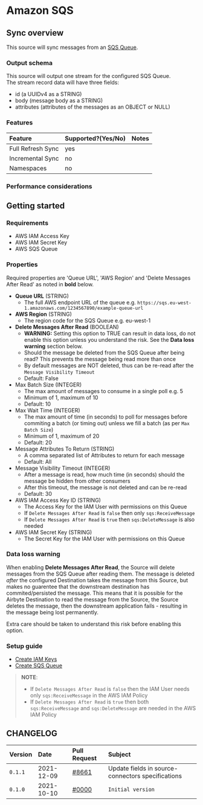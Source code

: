 # Amazon SQS

## Sync overview

This source will sync messages from an [SQS Queue](https://docs.aws.amazon.com/sqs/index.html).

### Output schema

This source will output one stream for the configured SQS Queue.  
The stream record data will have three fields:
* id (a UUIDv4 as a STRING)
* body (message body as a STRING)
* attributes (attributes of the messages as an OBJECT or NULL)

### Features

| Feature | Supported?\(Yes/No\) | Notes |
| :--- | :--- | :--- |
| Full Refresh Sync | yes |  |
| Incremental Sync | no |  |
| Namespaces | no |  |

### Performance considerations

## Getting started

### Requirements

* AWS IAM Access Key
* AWS IAM Secret Key
* AWS SQS Queue

### Properties

Required properties are 'Queue URL', 'AWS Region' and 'Delete Messages After Read' as noted in **bold** below.

* **Queue URL** (STRING)
  * The full AWS endpoint URL of the queue e.g. `https://sqs.eu-west-1.amazonaws.com/1234567890/example-queue-url`
* **AWS Region** (STRING)
  * The region code for the SQS Queue e.g. eu-west-1
* **Delete Messages After Read** (BOOLEAN)
  * **WARNING:** Setting this option to TRUE can result in data loss, do not enable this option unless you understand the risk. See the **Data loss warning** section below.
  * Should the message be deleted from the SQS Queue after being read? This prevents the message being read more than once
  * By default messages are NOT deleted, thus can be re-read after the `Message Visibility Timeout`
  * Default: False
* Max Batch Size (INTEGER)
  * The max amount of messages to consume in a single poll e.g. 5
  * Minimum of 1, maximum of 10
  * Default: 10
* Max Wait Time (INTEGER)
  * The max amount of time (in seconds) to poll for messages before commiting a batch (or timing out) unless we fill a batch (as per `Max Batch Size`)
  * Minimum of 1, maximum of 20
  * Default: 20
* Message Attributes To Return (STRING)
  * A comma separated list of Attributes to return for each message
  * Default: All
* Message Visibility Timeout (INTEGER)
  * After a message is read, how much time (in seconds) should the message be hidden from other consumers
  * After this timeout, the message is not deleted and can be re-read
  * Default: 30
* AWS IAM Access Key ID (STRING)
  * The Access Key for the IAM User with permissions on this Queue
  * If `Delete Messages After Read` is `false` then only `sqs:ReceiveMessage`
  * If `Delete Messages After Read` is `true` then `sqs:DeleteMessage` is also needed
* AWS IAM Secret Key (STRING)
  * The Secret Key for the IAM User with permissions on this Queue

### Data loss warning

When enabling **Delete Messages After Read**, the Source will delete messages from the SQS Queue after reading them. The message is deleted *after* the configured Destination takes the message from this Source, but makes no guarentee that the downstream destination has commited/persisted the message. This means that it is possible for the Airbyte Destination to read the message from the Source, the Source deletes the message, then the downstream application fails - resulting in the message being lost permanently.

Extra care should be taken to understand this risk before enabling this option.

### Setup guide

* [Create IAM Keys](https://aws.amazon.com/premiumsupport/knowledge-center/create-access-key/)
* [Create SQS Queue](https://docs.aws.amazon.com/AWSSimpleQueueService/latest/SQSDeveloperGuide/sqs-getting-started.html#step-create-queue)

> **NOTE**:
> * If `Delete Messages After Read` is `false` then the IAM User needs only `sqs:ReceiveMessage` in the AWS IAM Policy
> * If `Delete Messages After Read` is `true` then both `sqs:ReceiveMessage` and `sqs:DeleteMessage` are needed in the AWS IAM Policy

## CHANGELOG

| Version | Date | Pull Request | Subject |
| :--- | :--- | :--- | :--- |
| `0.1.1` | 2021-12-09 | [\#8661](https://github.com/airbytehq/airbyte/pull/8661) | Update fields in source-connectors specifications |
| `0.1.0` | 2021-10-10 | [\#0000](https://github.com/airbytehq/airbyte/pull/0000) | `Initial version` |

